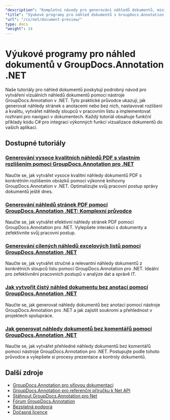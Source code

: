 ```yaml
---
"description": "Kompletní návody pro generování náhledů dokumentů, miniatur a vizuálních reprezentací pomocí GroupDocs.Annotation pro .NET."
"title": "Výukové programy pro náhled dokumentů v GroupDocs.Annotation .NET"
"url": "/cs/net/document-preview/"
type: docs
"weight": 14
---
```


# Výukové programy pro náhled dokumentů v GroupDocs.Annotation .NET

Naše tutoriály pro náhled dokumentů poskytují podrobný návod pro vytváření vizuálních náhledů dokumentů pomocí nástroje GroupDocs.Annotation v .NET. Tyto praktické průvodce ukazují, jak generovat náhledy stránek s anotacemi nebo bez nich, nastavovat rozlišení a kvalitu, vytvářet náhledy sloupců v pracovním listu a implementovat rozhraní pro navigaci v dokumentech. Každý tutoriál obsahuje funkční příklady kódu C# pro integraci výkonných funkcí vizualizace dokumentů do vašich aplikací.

## Dostupné tutoriály

### [Generování vysoce kvalitních náhledů PDF s vlastním rozlišením pomocí GroupDocs.Annotation pro .NET](./generate-pdf-previews-custom-resolutions-groupdocs/)
Naučte se, jak vytvářet vysoce kvalitní náhledy dokumentů PDF s konkrétním rozlišením obrázků pomocí výkonné knihovny GroupDocs.Annotation v .NET. Optimalizujte svůj pracovní postup správy dokumentů ještě dnes.

### [Generování náhledů stránek PDF pomocí GroupDocs.Annotation .NET: Komplexní průvodce](./generate-pdf-page-previews-groupdocs-annotation-net/)
Naučte se, jak vytvářet efektivní náhledy stránek PDF pomocí GroupDocs.Annotation pro .NET. Vylepšete interakci s dokumenty a zefektivnite svůj pracovní postup.

### [Generování cílených náhledů excelových listů pomocí GroupDocs.Annotation .NET](./groupdocs-annotation-net-create-previews-worksheet-columns/)
Naučte se, jak vytvářet stručné a relevantní náhledy dokumentů z konkrétních sloupců listu pomocí GroupDocs.Annotation pro .NET. Ideální pro zefektivnění pracovních postupů v analýze dat a správě IT.

### [Jak vytvořit čistý náhled dokumentu bez anotací pomocí GroupDocs.Annotation .NET](./create-document-preview-without-annotations-groupdocs-dotnet/)
Naučte se, jak generovat náhledy dokumentů bez anotací pomocí nástroje GroupDocs.Annotation pro .NET a jak zajistit soukromí a přehlednost v projektech spolupráce.

### [Jak generovat náhledy dokumentů bez komentářů pomocí GroupDocs.Annotation .NET](./groupdocs-annotation-net-document-preview-no-comments/)
Naučte se, jak vytvářet přehledné náhledy dokumentů bez komentářů pomocí nástroje GroupDocs.Annotation pro .NET. Postupujte podle tohoto průvodce a vylepšete si procesy prezentace a kontroly dokumentů.

## Další zdroje

- [GroupDocs.Annotation pro síťovou dokumentaci](https://docs.groupdocs.com/annotation/net/)
- [GroupDocs.Annotation pro referenční příručku k Net API](https://reference.groupdocs.com/annotation/net/)
- [Stáhnout GroupDocs.Annotation pro Net](https://releases.groupdocs.com/annotation/net/)
- [Fórum GroupDocs.Annotation](https://forum.groupdocs.com/c/annotation)
- [Bezplatná podpora](https://forum.groupdocs.com/)
- [Dočasná licence](https://purchase.groupdocs.com/temporary-license/)